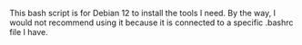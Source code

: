 This bash script is for Debian 12 to install the tools I need. By the way, I would not recommend using it because it is connected to a specific .bashrc file I have.
